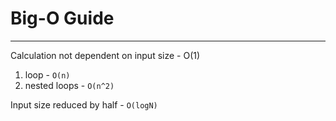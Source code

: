 
# Big-O Guide

---

Calculation not dependent on input size - O(1)

1. loop - `O(n)`
2. nested loops - `O(n^2)`


Input size reduced by half - `O(logN)`